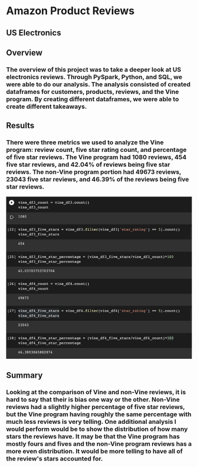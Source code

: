 # Amazon Product Reviews
## US Electronics

## Overview
### The overview of this project was to take a deeper look at US electronics reviews. Through PySpark, Python, and SQL, we were able to do our analysis. The analysis consisted of created dataframes for customers, products, reviews, and the Vine program. By creating different dataframes, we were able to create different takeaways.

## Results
### There were three metrics we used to analyze the Vine program: review count, five star rating count, and percentage of five star reviews. The Vine program had 1080 reviews, 454 five star reviews, and 42.04% of reviews being five star reviews. The non-Vine program portion had 49673 reviews, 23043 five star reviews, and 46.39% of the reviews being five star reviews.

![Vine Review](https://github.com/Ctblossey/Amazon_Vine_Analysis/blob/main/Vine_Reviews.png)

## Summary
### Looking at the comparison of Vine and non-Vine reviews, it is hard to say that their is bias one way or the other. Non-Vine reviews had a slightly higher percentage of five star reviews, but the Vine program having roughly the same percentage with much less reviews is very telling. One additional analysis I would perform would be to show the distribution of how many stars the reviews have. It may be that the Vine program has mostly fours and fives and the non-Vine program reviews has a more even distribution. It would be more telling to have all of the review's stars accounted for.
